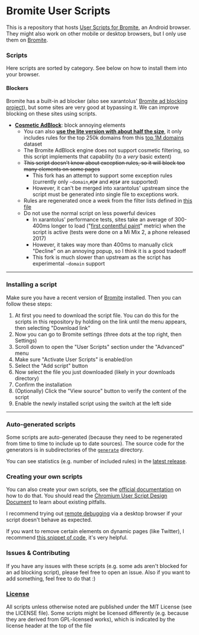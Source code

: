 # Bromite User Scripts
This is a repository that hosts [User Scripts for Bromite](https://github.com/bromite/bromite/wiki/UserScripts), an Android browser. They might also work on other mobile or desktop browsers, but I only use them on [Bromite](https://www.bromite.org/).

### Scripts
Here scripts are sorted by category. See below on how to install them into your browser.

#### Blockers
Bromite has a built-in ad blocker (also see xarantolus' [Bromite ad blocking project](https://github.com/xarantolus/filtrite)), but some sites are very good at bypassing it. We can improve blocking on these sites using scripts.

* [**Cosmetic AdBlock**](https://github.com/hanubeki/bromite-cosmetic/releases/latest/download/cosmetic.user.js): block annoying elements
  * You can also [**use the lite version with about half the size**](https://github.com/hanubeki/bromite-cosmetic/releases/latest/download/cosmetic-lite.user.js), it only includes rules for the top 250k domains from this [top 1M domains](http://s3-us-west-1.amazonaws.com/umbrella-static/index.html) dataset
  * The Bromite AdBlock engine does not support cosmetic filtering, so this script implements that capability (to a *very* basic extent)
  * ~~This script doesn't know about exception rules, so it will block too many elements on some pages~~
    * This fork has an attempt to support some exception rules (currently only `~domain`,`#@#` and `#@$#` are supported)
    * However, it can't be merged into xarantolus' upstream since the script must be generated into single file to exceptions work.
  * Rules are regenerated once a week from the filter lists defined in [this file](generate/cosmetic/filter-lists.txt)
  * Do not use the normal script on less powerful devices
    * In xarantolus' performance tests, sites take an average of 300-400ms longer to load ("[first contentful paint](https://web.dev/fcp/)" metric) when the script is active (tests were done on a Mi Mix 2, a phone released 2017)
    * However, it takes way more than 400ms to manually click "Decline" on an annoying popup, so I think it is a good tradeoff
    * This fork is much slower than upstream as the script has experimental `~domain` support


---

### Installing a script
Make sure you have a recent version of [Bromite](https://www.bromite.org/) installed. Then you can follow these steps:
1. At first you need to download the script file. You can do this for the scripts in this repository by holding on the link until the menu appears, then selecting "Download link"
2. Now you can go to Bromite settings (three dots at the top right, then Settings)
3. Scroll down to open the "User Scripts" section under the "Advanced" menu
4. Make sure "Activate User Scripts" is enabled/on
5. Select the "Add script" button
6. Now select the file you just downloaded (likely in your downloads directory)
7. Confirm the installation
8. (Optionally) Click the "View source" button to verify the content of the script
9. Enable the newly installed script using the switch at the left side

---

### Auto-generated scripts
Some scripts are auto-generated (because they need to be regenerated from time to time to include up to date sources). The source code for the generators is in subdirectories of the [`generate`](generate/) directory.

You can see statistics (e.g. number of included rules) in the [latest release](https://github.com/hanubeki/bromite-cosmetic/releases/latest).

### Creating your own scripts
You can also create your own scripts, see the [official documentation](https://github.com/bromite/bromite/wiki/UserScripts) on how to do that. You should read the [Chromium User Script Design Document](https://www.chromium.org/developers/design-documents/user-scripts) to learn about existing pitfalls.

I recommend trying out [remote debugging](https://developer.chrome.com/docs/devtools/remote-debugging/) via a desktop browser if your script doesn't behave as expected.

If you want to remove certain elements on dynamic pages (like Twitter), I recommend [this snippet of code](http://ryanmorr.com/using-mutation-observers-to-watch-for-element-availability/), it's very helpful.


### Issues & Contributing
If you have any issues with these scripts (e.g. some ads aren't blocked for an ad blocking script), please feel free to open an issue. Also if you want to add something, feel free to do that :)


### [License](LICENSE)
All scripts unless otherwise noted are published under the MIT License (see the LICENSE file). Some scripts might be licensed differently (e.g. because they are derived from GPL-licensed works), which is indicated by the license header at the top of the file
